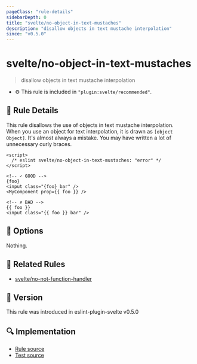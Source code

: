 ```yaml
---
pageClass: "rule-details"
sidebarDepth: 0
title: "svelte/no-object-in-text-mustaches"
description: "disallow objects in text mustache interpolation"
since: "v0.5.0"
---
```


# svelte/no-object-in-text-mustaches

> disallow objects in text mustache interpolation

- :gear: This rule is included in `"plugin:svelte/recommended"`.

## :book: Rule Details

This rule disallows the use of objects in text mustache interpolation.  
When you use an object for text interpolation, it is drawn as `[object Object]`. It's almost always a mistake. You may have written a lot of unnecessary curly braces.

<ESLintCodeBlock>

<!--eslint-skip-->

```svelte
<script>
  /* eslint svelte/no-object-in-text-mustaches: "error" */
</script>

<!-- ✓ GOOD -->
{foo}
<input class="{foo} bar" />
<MyComponent prop={{ foo }} />

<!-- ✗ BAD -->
{{ foo }}
<input class="{{ foo }} bar" />
```

</ESLintCodeBlock>

## :wrench: Options

Nothing.

## :couple: Related Rules

- [svelte/no-not-function-handler]

[svelte/no-not-function-handler]: ./no-not-function-handler.md

## :rocket: Version

This rule was introduced in eslint-plugin-svelte v0.5.0

## :mag: Implementation

- [Rule source](https://github.com/ota-meshi/eslint-plugin-svelte/blob/main/src/rules/no-object-in-text-mustaches.ts)
- [Test source](https://github.com/ota-meshi/eslint-plugin-svelte/blob/main/tests/src/rules/no-object-in-text-mustaches.ts)
